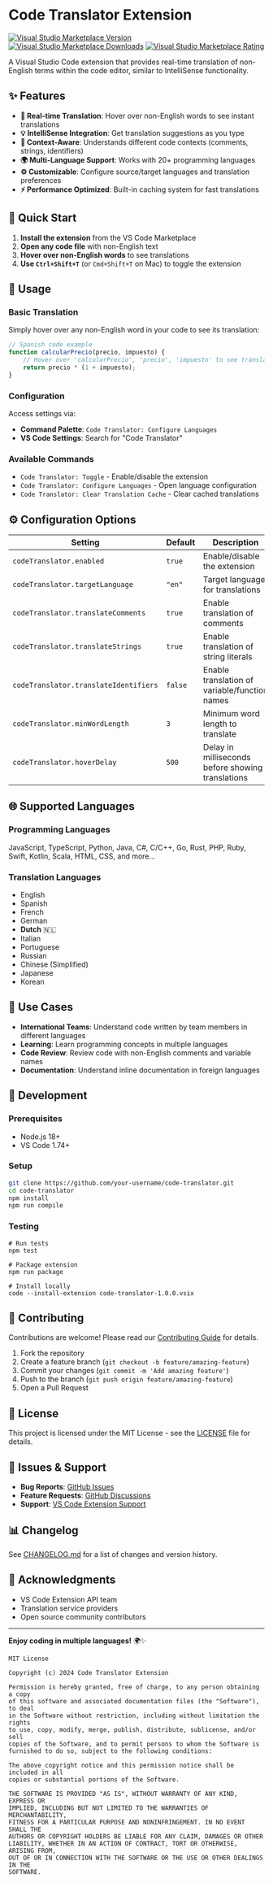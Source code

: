 # Code Translator Extension

[![Visual Studio Marketplace Version](https://img.shields.io/visual-studio-marketplace/v/REPLACE-WITH-YOUR-PUBLISHER-ID.code-translator)](https://marketplace.visualstudio.com/items?itemName=REPLACE-WITH-YOUR-PUBLISHER-ID.code-translator)
[![Visual Studio Marketplace Downloads](https://img.shields.io/visual-studio-marketplace/d/REPLACE-WITH-YOUR-PUBLISHER-ID.code-translator)](https://marketplace.visualstudio.com/items?itemName=REPLACE-WITH-YOUR-PUBLISHER-ID.code-translator)
[![Visual Studio Marketplace Rating](https://img.shields.io/visual-studio-marketplace/r/REPLACE-WITH-YOUR-PUBLISHER-ID.code-translator)](https://marketplace.visualstudio.com/items?itemName=REPLACE-WITH-YOUR-PUBLISHER-ID.code-translator)

A Visual Studio Code extension that provides real-time translation of non-English terms within the code editor, similar to IntelliSense functionality.

## ✨ Features

- **🔄 Real-time Translation**: Hover over non-English words to see instant translations
- **💡 IntelliSense Integration**: Get translation suggestions as you type
- **🎯 Context-Aware**: Understands different code contexts (comments, strings, identifiers)
- **🌍 Multi-Language Support**: Works with 20+ programming languages
- **⚙️ Customizable**: Configure source/target languages and translation preferences
- **⚡ Performance Optimized**: Built-in caching system for fast translations

## 🚀 Quick Start

1. **Install the extension** from the VS Code Marketplace
2. **Open any code file** with non-English text
3. **Hover over non-English words** to see translations
4. **Use `Ctrl+Shift+T`** (or `Cmd+Shift+T` on Mac) to toggle the extension

## 📖 Usage

### Basic Translation
Simply hover over any non-English word in your code to see its translation:

```javascript
// Spanish code example
function calcularPrecio(precio, impuesto) {
    // Hover over 'calcularPrecio', 'precio', 'impuesto' to see translations
    return precio * (1 + impuesto);
}
```

### Configuration
Access settings via:
- **Command Palette**: `Code Translator: Configure Languages`
- **VS Code Settings**: Search for "Code Translator"

### Available Commands
- `Code Translator: Toggle` - Enable/disable the extension
- `Code Translator: Configure Languages` - Open language configuration
- `Code Translator: Clear Translation Cache` - Clear cached translations

## ⚙️ Configuration Options

| Setting | Default | Description |
|---------|---------|-------------|
| `codeTranslator.enabled` | `true` | Enable/disable the extension |
| `codeTranslator.targetLanguage` | `"en"` | Target language for translations |
| `codeTranslator.translateComments` | `true` | Enable translation of comments |
| `codeTranslator.translateStrings` | `true` | Enable translation of string literals |
| `codeTranslator.translateIdentifiers` | `false` | Enable translation of variable/function names |
| `codeTranslator.minWordLength` | `3` | Minimum word length to translate |
| `codeTranslator.hoverDelay` | `500` | Delay in milliseconds before showing translations |

## 🌐 Supported Languages

### Programming Languages
JavaScript, TypeScript, Python, Java, C#, C/C++, Go, Rust, PHP, Ruby, Swift, Kotlin, Scala, HTML, CSS, and more...

### Translation Languages
- English
- Spanish
- French
- German
- **Dutch** 🇳🇱
- Italian
- Portuguese
- Russian
- Chinese (Simplified)
- Japanese
- Korean

## 🎯 Use Cases

- **International Teams**: Understand code written by team members in different languages
- **Learning**: Learn programming concepts in multiple languages
- **Code Review**: Review code with non-English comments and variable names
- **Documentation**: Understand inline documentation in foreign languages

## 🔧 Development

### Prerequisites
- Node.js 18+
- VS Code 1.74+

### Setup
```bash
git clone https://github.com/your-username/code-translator.git
cd code-translator
npm install
npm run compile
```

### Testing
```
# Run tests
npm test

# Package extension
npm run package

# Install locally
code --install-extension code-translator-1.0.0.vsix
```

## 🤝 Contributing

Contributions are welcome! Please read our [Contributing Guide](CONTRIBUTING.md) for details.

1. Fork the repository
2. Create a feature branch (`git checkout -b feature/amazing-feature`)
3. Commit your changes (`git commit -m 'Add amazing feature'`)
4. Push to the branch (`git push origin feature/amazing-feature`)
5. Open a Pull Request

## 📝 License

This project is licensed under the MIT License - see the [LICENSE](LICENSE) file for details.

## 🐛 Issues & Support

- **Bug Reports**: [GitHub Issues](https://github.com/your-username/code-translator/issues)
- **Feature Requests**: [GitHub Discussions](https://github.com/your-username/code-translator/discussions)
- **Support**: [VS Code Extension Support](https://code.visualstudio.com/docs/editor/extension-gallery#_extension-details)

## 📊 Changelog

See [CHANGELOG.md](CHANGELOG.md) for a list of changes and version history.

## 🙏 Acknowledgments

- VS Code Extension API team
- Translation service providers
- Open source community contributors

---

**Enjoy coding in multiple languages!** 🌍✨


```text file="LICENSE"
MIT License

Copyright (c) 2024 Code Translator Extension

Permission is hereby granted, free of charge, to any person obtaining a copy
of this software and associated documentation files (the "Software"), to deal
in the Software without restriction, including without limitation the rights
to use, copy, modify, merge, publish, distribute, sublicense, and/or sell
copies of the Software, and to permit persons to whom the Software is
furnished to do so, subject to the following conditions:

The above copyright notice and this permission notice shall be included in all
copies or substantial portions of the Software.

THE SOFTWARE IS PROVIDED "AS IS", WITHOUT WARRANTY OF ANY KIND, EXPRESS OR
IMPLIED, INCLUDING BUT NOT LIMITED TO THE WARRANTIES OF MERCHANTABILITY,
FITNESS FOR A PARTICULAR PURPOSE AND NONINFRINGEMENT. IN NO EVENT SHALL THE
AUTHORS OR COPYRIGHT HOLDERS BE LIABLE FOR ANY CLAIM, DAMAGES OR OTHER
LIABILITY, WHETHER IN AN ACTION OF CONTRACT, TORT OR OTHERWISE, ARISING FROM,
OUT OF OR IN CONNECTION WITH THE SOFTWARE OR THE USE OR OTHER DEALINGS IN THE
SOFTWARE.
